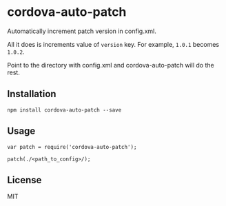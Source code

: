 # cordova-auto-patch

  Automatically increment patch version in config.xml.

All it does is increments value of `version` key. For example, `1.0.1` becomes `1.0.2`.

Point to the directory with config.xml and cordova-auto-patch will do the rest.

## Installation
    npm install cordova-auto-patch --save

## Usage
    var patch = require('cordova-auto-patch');
    
    patch(./<path_to_config>/);

## License

MIT
